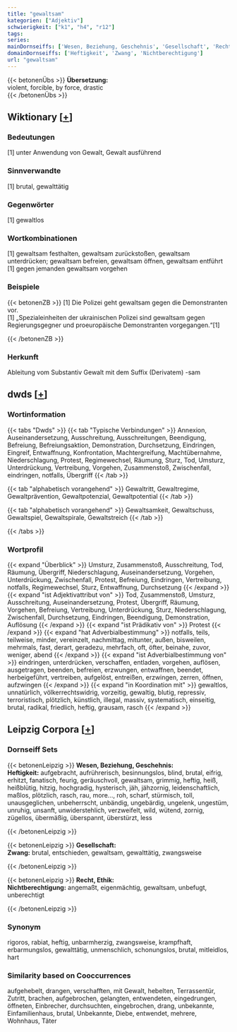 ```yaml
---
title: "gewaltsam"
kategorien: ["Adjektiv"]
schwierigkeit: ["k1", "h4", "r12"]
tags:
series:
mainDornseiffs: ['Wesen, Beziehung, Geschehnis', 'Gesellschaft', 'Recht, Ethik']
domainDornseiffs: ['Heftigkeit', 'Zwang', 'Nichtberechtigung']
url: "gewaltsam"
---
```


{{< betonenÜbs >}}
**Übersetzung:**  
violent, forcible, by force, drastic  
{{< /betonenÜbs >}}

## Wiktionary [[+](https://de.wiktionary.org/wiki/gewaltsam)]

### Bedeutungen
[1] unter Anwendung von Gewalt, Gewalt ausführend  

### Sinnverwandte
[1] brutal, gewalttätig  

### Gegenwörter
[1] gewaltlos  

### Wortkombinationen
[1] gewaltsam festhalten, gewaltsam zurückstoßen, gewaltsam unterdrücken; gewaltsam befreien, gewaltsam öffnen, gewaltsam entführt  
[1] gegen jemanden gewaltsam vorgehen  

### Beispiele
{{< betonenZB >}}
[1] Die Polizei geht gewaltsam gegen die Demonstranten vor.  
[1] „Spezialeinheiten der ukrainischen Polizei sind gewaltsam gegen Regierungsgegner und proeuropäische Demonstranten vorgegangen.“[1]  

{{< /betonenZB >}}
### Herkunft
Ableitung vom Substantiv Gewalt mit dem Suffix (Derivatem) -sam  



## dwds [[+](https://www.dwds.de/wb/gewaltsam)]

### Wortinformation
{{< tabs "Dwds" >}}
{{< tab "Typische Verbindungen" >}}
Annexion, Auseinandersetzung, Ausschreitung, Ausschreitungen, Beendigung, Befreiung, Befreiungsaktion, Demonstration, Durchsetzung, Eindringen, Eingreif, Entwaffnung, Konfrontation, Machtergreifung, Machtübernahme, Niederschlagung, Protest, Regimewechsel, Räumung, Sturz, Tod, Umsturz, Unterdrückung, Vertreibung, Vorgehen, Zusammenstoß, Zwischenfall, eindringen, notfalls, Übergriff
{{< /tab >}}

{{< tab "alphabetisch vorangehend" >}}
Gewaltritt, Gewaltregime, Gewaltprävention, Gewaltpotenzial, Gewaltpotential
{{< /tab >}}

{{< tab "alphabetisch vorangehend" >}}
Gewaltsamkeit, Gewaltschuss, Gewaltspiel, Gewaltspirale, Gewaltstreich
{{< /tab >}}

{{< /tabs >}}

### Wortprofil
{{< expand "Überblick" >}} Umsturz, Zusammenstoß, Ausschreitung, Tod, Räumung, Übergriff, Niederschlagung, Auseinandersetzung, Vorgehen, Unterdrückung, Zwischenfall, Protest, Befreiung, Eindringen, Vertreibung, notfalls, Regimewechsel, Sturz, Entwaffnung, Durchsetzung {{< /expand >}}
{{< expand "ist Adjektivattribut von" >}} Tod, Zusammenstoß, Umsturz, Ausschreitung, Auseinandersetzung, Protest, Übergriff, Räumung, Vorgehen, Befreiung, Vertreibung, Unterdrückung, Sturz, Niederschlagung, Zwischenfall, Durchsetzung, Eindringen, Beendigung, Demonstration, Auflösung {{< /expand >}}
{{< expand "ist Prädikativ von" >}} Protest {{< /expand >}}
{{< expand "hat Adverbialbestimmung" >}} notfalls, teils, teilweise, minder, vereinzelt, nachmittag, mitunter, außen, bisweilen, mehrmals, fast, derart, geradezu, mehrfach, oft, öfter, beinahe, zuvor, weniger, abend {{< /expand >}}
{{< expand "ist Adverbialbestimmung von" >}} eindringen, unterdrücken, verschaffen, entladen, vorgehen, auflösen, ausgetragen, beenden, befreien, erzwungen, entwaffnen, beendet, herbeigeführt, vertreiben, aufgelöst, entreißen, erzwingen, zerren, öffnen, aufzwingen {{< /expand >}}
{{< expand "in Koordination mit" >}} gewaltlos, unnatürlich, völkerrechtswidrig, vorzeitig, gewaltig, blutig, repressiv, terroristisch, plötzlich, künstlich, illegal, massiv, systematisch, einseitig, brutal, radikal, friedlich, heftig, grausam, rasch {{< /expand >}}

## Leipzig Corpora [[+](https://corpora.uni-leipzig.de/en/res?word=gewaltsam&corpusId=deu_newscrawl-public_2018)]

### Dornseiff Sets
{{< betonenLeipzig >}}
**Wesen, Beziehung, Geschehnis:**  
**Heftigkeit:** aufgebracht, aufrührerisch, besinnungslos, blind, brutal, eifrig, erhitzt, fanatisch, feurig, geräuschvoll, gewaltsam, grimmig, heftig, heiß, heißblütig, hitzig, hochgradig, hysterisch, jäh, jähzornig, leidenschaftlich, maßlos, plötzlich, rasch, rau, more..., roh, scharf, stürmisch, toll, unausgeglichen, unbeherrscht, unbändig, ungebärdig, ungelenk, ungestüm, unruhig, unsanft, unwiderstehlich, verzweifelt, wild, wütend, zornig, zügellos, übermäßig, überspannt, überstürzt, less  

{{< /betonenLeipzig >}}


{{< betonenLeipzig >}}
**Gesellschaft:**  
**Zwang:** brutal, entschieden, gewaltsam, gewalttätig, zwangsweise  

{{< /betonenLeipzig >}}


{{< betonenLeipzig >}}
**Recht, Ethik:**  
**Nichtberechtigung:** angemaßt, eigenmächtig, gewaltsam, unbefugt, unberechtigt  

{{< /betonenLeipzig >}}

### Synonym
rigoros, rabiat, heftig, unbarmherzig, zwangsweise, krampfhaft, erbarmungslos, gewalttätig, unmenschlich, schonungslos, brutal, mitleidlos, hart


### Similarity based on Cooccurrences
aufgehebelt, drangen, verschafften, mit Gewalt, hebelten, Terrassentür, Zutritt, brachen, aufgebrochen, gelangten, entwendeten, eingedrungen, öffneten, Einbrecher, durchsuchten, eingebrochen, drang, unbekannte, Einfamilienhaus, brutal, Unbekannte, Diebe, entwendet, mehrere, Wohnhaus, Täter

